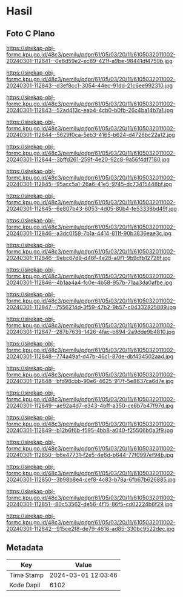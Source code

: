 # Hasil

## Foto C Plano

https://sirekap-obj-formc.kpu.go.id/48c3/pemilu/pdpr/61/05/03/20/11/6105032011002-20240301-112841--0e8d59e2-ec89-421f-a9be-98441df4750b.jpg

https://sirekap-obj-formc.kpu.go.id/48c3/pemilu/pdpr/61/05/03/20/11/6105032011002-20240301-112843--d3ef8cc1-3054-44ec-91dd-21c6ee992310.jpg

https://sirekap-obj-formc.kpu.go.id/48c3/pemilu/pdpr/61/05/03/20/11/6105032011002-20240301-112843--52ad413c-eab4-4cb0-b0fb-26c4ba14b7a1.jpg

https://sirekap-obj-formc.kpu.go.id/48c3/pemilu/pdpr/61/05/03/20/11/6105032011002-20240301-112844--5629f0ca-5eb3-4165-b624-d4726bc22a12.jpg

https://sirekap-obj-formc.kpu.go.id/48c3/pemilu/pdpr/61/05/03/20/11/6105032011002-20240301-112844--3bffd261-259f-4e20-92c8-9a56f4df7180.jpg

https://sirekap-obj-formc.kpu.go.id/48c3/pemilu/pdpr/61/05/03/20/11/6105032011002-20240301-112845--95acc5a1-26a6-41e5-9745-dc73415448bf.jpg

https://sirekap-obj-formc.kpu.go.id/48c3/pemilu/pdpr/61/05/03/20/11/6105032011002-20240301-112845--6e807b43-6053-4d05-80b4-fe53338bd49f.jpg

https://sirekap-obj-formc.kpu.go.id/48c3/pemilu/pdpr/61/05/03/20/11/6105032011002-20240301-112846--a3dc0158-7b1a-4414-811f-90b3836eae3c.jpg

https://sirekap-obj-formc.kpu.go.id/48c3/pemilu/pdpr/61/05/03/20/11/6105032011002-20240301-112846--9ebc67d9-d48f-4e28-a0f1-9b9dfb12728f.jpg

https://sirekap-obj-formc.kpu.go.id/48c3/pemilu/pdpr/61/05/03/20/11/6105032011002-20240301-112846--4b1aa4a4-fc0e-4b58-957b-71aa3da0afbe.jpg

https://sirekap-obj-formc.kpu.go.id/48c3/pemilu/pdpr/61/05/03/20/11/6105032011002-20240301-112847--7556214d-3f59-47b2-9b57-c04332825889.jpg

https://sirekap-obj-formc.kpu.go.id/48c3/pemilu/pdpr/61/05/03/20/11/6105032011002-20240301-112847--287b7639-1426-4fac-b894-2a9dde9b4810.jpg

https://sirekap-obj-formc.kpu.go.id/48c3/pemilu/pdpr/61/05/03/20/11/6105032011002-20240301-112848--774a49af-d47b-46c1-87de-dbf434502aad.jpg

https://sirekap-obj-formc.kpu.go.id/48c3/pemilu/pdpr/61/05/03/20/11/6105032011002-20240301-112848--bfd98cbb-90e6-4625-917f-5e8637ca6d7e.jpg

https://sirekap-obj-formc.kpu.go.id/48c3/pemilu/pdpr/61/05/03/20/11/6105032011002-20240301-112849--ae92a4d7-e343-4bff-a350-ce6b7b47f97d.jpg

https://sirekap-obj-formc.kpu.go.id/48c3/pemilu/pdpr/61/05/03/20/11/6105032011002-20240301-112849--b12b6f6b-f595-4bb8-a040-f25506b0a3f9.jpg

https://sirekap-obj-formc.kpu.go.id/48c3/pemilu/pdpr/61/05/03/20/11/6105032011002-20240301-112850--b6e47731-f2e5-4e6d-b644-77f0997ef94b.jpg

https://sirekap-obj-formc.kpu.go.id/48c3/pemilu/pdpr/61/05/03/20/11/6105032011002-20240301-112850--3b98b8e4-cef8-4c83-b78a-6fb67b626885.jpg

https://sirekap-obj-formc.kpu.go.id/48c3/pemilu/pdpr/61/05/03/20/11/6105032011002-20240301-112851--80c53562-de56-4f15-86f5-cd02224b6f29.jpg

https://sirekap-obj-formc.kpu.go.id/48c3/pemilu/pdpr/61/05/03/20/11/6105032011002-20240301-112842--915ce2f8-de79-4616-ad85-330bc9522dec.jpg


## Metadata

| Key        | Value               |
| ---------- | ------------------- |
| Time Stamp | 2024-03-01 12:03:46 |
| Kode Dapil | 6102                |



